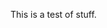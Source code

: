 <!--bl
(filemeta
    (title "Not Rendered In Table of Contents"))
/bl-->

This is a test of stuff.

<!--
(chapter "../chapters/chapter1-file.md")
(chapter "../chapters/chapter1-file.md")
(subsection "./subsection.md")
/bl-->